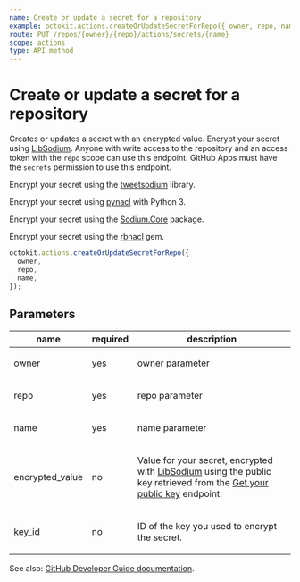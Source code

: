 ```yaml
---
name: Create or update a secret for a repository
example: octokit.actions.createOrUpdateSecretForRepo({ owner, repo, name })
route: PUT /repos/{owner}/{repo}/actions/secrets/{name}
scope: actions
type: API method
---
```


# Create or update a secret for a repository

Creates or updates a secret with an encrypted value. Encrypt your secret using [LibSodium](https://libsodium.gitbook.io/doc/bindings_for_other_languages). Anyone with write access to the repository and an access token with the `repo` scope can use this endpoint. GitHub Apps must have the `secrets` permission to use this endpoint.

Encrypt your secret using the [tweetsodium](https://github.com/mastahyeti/tweetsodium) library.

Encrypt your secret using [pynacl](https://pynacl.readthedocs.io/en/stable/public/#nacl-public-sealedbox) with Python 3.

Encrypt your secret using the [Sodium.Core](https://www.nuget.org/packages/Sodium.Core/) package.

Encrypt your secret using the [rbnacl](https://github.com/RubyCrypto/rbnacl) gem.

```js
octokit.actions.createOrUpdateSecretForRepo({
  owner,
  repo,
  name,
});
```

## Parameters

<table>
  <thead>
    <tr>
      <th>name</th>
      <th>required</th>
      <th>description</th>
    </tr>
  </thead>
  <tbody>
    <tr><td>owner</td><td>yes</td><td>

owner parameter

</td></tr>
<tr><td>repo</td><td>yes</td><td>

repo parameter

</td></tr>
<tr><td>name</td><td>yes</td><td>

name parameter

</td></tr>
<tr><td>encrypted_value</td><td>no</td><td>

Value for your secret, encrypted with [LibSodium](https://libsodium.gitbook.io/doc/bindings_for_other_languages) using the public key retrieved from the [Get your public key](https://developer.github.com/v3/actions/secrets/#get-your-public-key) endpoint.

</td></tr>
<tr><td>key_id</td><td>no</td><td>

ID of the key you used to encrypt the secret.

</td></tr>
  </tbody>
</table>

See also: [GitHub Developer Guide documentation](https://developer.github.com/v3/actions/secrets/#create-or-update-a-secret-for-a-repository).
